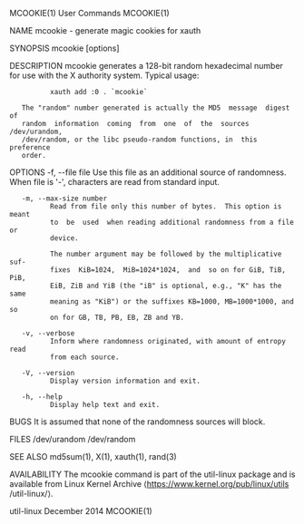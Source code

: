 MCOOKIE(1)                      User Commands                      MCOOKIE(1)

NAME
       mcookie - generate magic cookies for xauth

SYNOPSIS
       mcookie [options]

DESCRIPTION
       mcookie generates a 128-bit random hexadecimal number for use with the
       X authority system.  Typical usage:

              xauth add :0 . `mcookie`

       The "random" number generated is actually the MD5  message  digest  of
       random  information  coming  from  one  of  the  sources /dev/urandom,
       /dev/random, or the libc pseudo-random functions, in  this  preference
       order.

OPTIONS
       -f, --file file
              Use this file as an additional source of randomness.  When file
              is '-', characters are read from standard input.

       -m, --max-size number
              Read from file only this number of bytes.  This option is meant
              to  be  used  when reading additional randomness from a file or
              device.

              The number argument may be followed by the multiplicative  suf‐
              fixes  KiB=1024,  MiB=1024*1024,  and  so on for GiB, TiB, PiB,
              EiB, ZiB and YiB (the "iB" is optional, e.g., "K" has the  same
              meaning as "KiB") or the suffixes KB=1000, MB=1000*1000, and so
              on for GB, TB, PB, EB, ZB and YB.

       -v, --verbose
              Inform where randomness originated, with amount of entropy read
              from each source.

       -V, --version
              Display version information and exit.

       -h, --help
              Display help text and exit.

BUGS
       It is assumed that none of the randomness sources will block.

FILES
       /dev/urandom
       /dev/random

SEE ALSO
       md5sum(1), X(1), xauth(1), rand(3)

AVAILABILITY
       The mcookie command is part of the util-linux package and is available
       from  Linux  Kernel  Archive   ⟨https://www.kernel.org/pub/linux/utils
       /util-linux/⟩.

util-linux                      December 2014                      MCOOKIE(1)
